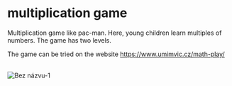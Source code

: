 # multiplication game
 
 
Multiplication game like pac-man. Here, young children learn multiples of numbers. The game has two levels.  


The game can be tried on the website https://www.umimvic.cz/math-play/   <br> <br>


![Bez názvu-1](https://user-images.githubusercontent.com/47921098/228759846-d9bc50bb-b353-41dc-8612-23381941dab1.png)
